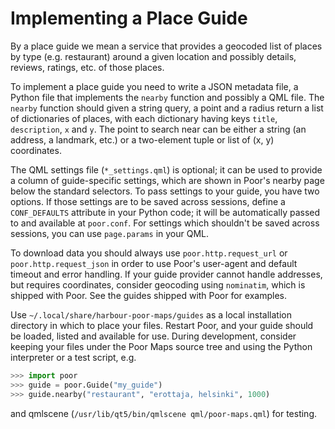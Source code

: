 Implementing a Place Guide
==========================

By a place guide we mean a service that provides a geocoded list of
places by type (e.g. restaurant) around a given location and possibly
details, reviews, ratings, etc. of those places.

To implement a place guide you need to write a JSON metadata file, a
Python file that implements the `nearby` function and possibly a QML
file. The `nearby` function should given a string query, a point and a
radius return a list of dictionaries of places, with each dictionary
having keys `title`, `description`, `x` and `y`. The point to search
near can be either a string (an address, a landmark, etc.) or a
two-element tuple or list of (x, y) coordinates.

The QML settings file (`*_settings.qml`) is optional; it can be used to
provide a column of guide-specific settings, which are shown in Poor's
nearby page below the standard selectors. To pass settings to your
guide, you have two options. If those settings are to be saved across
sessions, define a `CONF_DEFAULTS` attribute in your Python code; it
will be automatically passed to and available at `poor.conf`. For
settings which shouldn't be saved across sessions, you can use
`page.params` in your QML.

To download data you should always use `poor.http.request_url` or
`poor.http.request_json` in order to use Poor's user-agent and default
timeout and error handling. If your guide provider cannot handle
addresses, but requires coordinates, consider geocoding using
`nominatim`, which is shipped with Poor. See the guides shipped with
Poor for examples.

Use `~/.local/share/harbour-poor-maps/guides` as a local installation
directory in which to place your files. Restart Poor, and your guide
should be loaded, listed and available for use. During development,
consider keeping your files under the Poor Maps source tree and using
the Python interpreter or a test script, e.g.

```python
>>> import poor
>>> guide = poor.Guide("my_guide")
>>> guide.nearby("restaurant", "erottaja, helsinki", 1000)
```

and qmlscene (`/usr/lib/qt5/bin/qmlscene qml/poor-maps.qml`) for
testing.
